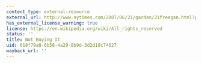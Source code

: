 ```yaml
---
content_type: external-resource
external_url: http://www.nytimes.com/2007/06/21/garden/21freegan.html?pagewanted=print
has_external_license_warning: true
license: https://en.wikipedia.org/wiki/All_rights_reserved
status: ''
title: Not Buying It
uid: 018f79a8-6b58-4a29-8b9d-3d2d18c74627
wayback_url: ''
---
```

